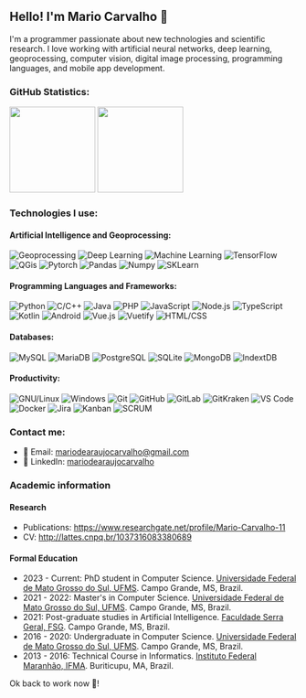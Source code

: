## Hello! I'm Mario Carvalho 👋

I'm a programmer passionate about new technologies and scientific research. I love working with artificial neural networks, deep learning, geoprocessing, computer vision, digital image processing, programming languages, and mobile app development. 
### GitHub Statistics:

<div align="left">
  <img height="150em" src="https://github-readme-stats.vercel.app/api?username=MarioCarvalhoBr&show_icons=true&theme=synthwave&include_all_commits=true&count_private=true"/>
  <img height="150em" src="https://github-readme-stats.vercel.app/api/top-langs/?username=MarioCarvalhoBr&layout=compact&langs_count=7&theme=synthwave"/>
</div>

### Technologies I use:

#### Artificial Intelligence and Geoprocessing:
![Geoprocessing](https://img.shields.io/badge/-Geoprocessing-blue?style=flat-square)
![Deep Learning](https://img.shields.io/badge/-Deep%20Learning-orange?style=flat-square&logo=deep-learning)
![Machine Learning](https://img.shields.io/badge/-Machine%20Learning-blue?style=flat-square&logo=machine-learning)
![TensorFlow](https://img.shields.io/badge/-TensorFlow-orange?style=flat-square&logo=tensorflow)
![QGis](https://img.shields.io/badge/-QGis-green?style=flat-square&logo=qgis)
![Pytorch](https://img.shields.io/badge/-Pytorch-blue?style=flat-square&logo=pytorch)
![Pandas](https://img.shields.io/badge/-Pandas-blue?style=flat-square&logo=pandas)
![Numpy](https://img.shields.io/badge/-Numpy-blue?style=flat-square&logo=numpy)
![SKLearn](https://img.shields.io/badge/-SKLearn-blue?style=flat-square&logo=scikit-learn)

#### Programming Languages and Frameworks:
![Python](https://img.shields.io/badge/-Python-blue?style=flat-square&logo=python)
![C/C++](https://img.shields.io/badge/-C/C++-blue?style=flat-square&logo=c%2B%2B)
![Java](https://img.shields.io/badge/-Java-blue?style=flat-square&logo=java)
![PHP](https://img.shields.io/badge/-PHP-blue?style=flat-square&logo=php)
![JavaScript](https://img.shields.io/badge/-JavaScript-blue?style=flat-square&logo=javascript)
![Node.js](https://img.shields.io/badge/-Node.js-green?style=flat-square&logo=node.js)
![TypeScript](https://img.shields.io/badge/-TypeScript-blue?style=flat-square&logo=typescript)
![Kotlin](https://img.shields.io/badge/-Kotlin-orange?style=flat-square&logo=kotlin)
![Android](https://img.shields.io/badge/-Android-green?style=flat-square&logo=android)
![Vue.js](https://img.shields.io/badge/-Vue.js-green?style=flat-square&logo=vue.js)
![Vuetify](https://img.shields.io/badge/vuetify-white?style=flat-square&logo=vuetify&logoColor=blue&color=lightblue)
![HTML/CSS](https://img.shields.io/badge/-HTML/CSS-orange?style=flat-square&logo=html5)

#### Databases:
![MySQL](https://img.shields.io/badge/mysql-orange?style=flat-square&logo=mysql&logoColor=white&labelColor=blue)
![MariaDB](https://img.shields.io/badge/-MariaDB-blue?style=flat-square&logo=mariadb)
![PostgreSQL](https://img.shields.io/badge/-PostgreSQL-blue?style=flat-square&logo=postgresql)
![SQLite](https://img.shields.io/badge/-SQLite-blue?style=flat-square&logo=sqlite)
![MongoDB](https://img.shields.io/badge/-MongoDB-green?style=flat-square&logo=mongodb)
![IndextDB](https://img.shields.io/badge/-IndextDB-green?style=flat-square&logo=indextdb)

#### Productivity:
![GNU/Linux](https://img.shields.io/badge/-GNU/Linux-blue?style=flat-square&logo=linux)
![Windows](https://img.shields.io/badge/-Windows-blue?style=flat-square&logo=windows)
![Git](https://img.shields.io/badge/-Git-orange?style=flat-square&logo=git)
![GitHub](https://img.shields.io/badge/-GitHub-black?style=flat-square&logo=github)
![GitLab](https://img.shields.io/badge/-GitLab-orange?style=flat-square&logo=gitlab)
![GitKraken](https://img.shields.io/badge/-GitKraken-black?style=flat-square&logo=gitkraken)
![VS Code](https://img.shields.io/badge/-VS%20Code-blue?style=flat-square&logo=visual-studio-code)
![Docker](https://img.shields.io/badge/-Docker-blue?style=flat-square&logo=docker)
![Jira](https://img.shields.io/badge/-Jira-blue?style=flat-square&logo=jira-software)
![Kanban](https://img.shields.io/badge/-Kanban-blue?style=flat-square&logo=kanban)
![SCRUM](https://img.shields.io/badge/-SCRUM-blue?style=flat-square&logo=scrum)

### Contact me:

- 📧 Email: mariodearaujocarvalho@gmail.com
- 💼 LinkedIn: [mariodearaujocarvalho](https://www.linkedin.com/in/mariodearaujocarvalho/)

### Academic information
#### Research
 - Publications: https://www.researchgate.net/profile/Mario-Carvalho-11
 - CV: http://lattes.cnpq.br/1037316083380689 

#### Formal Education
 - 2023 - Current: PhD student in Computer Science. [Universidade Federal de Mato Grosso do Sul, UFMS](https://www.ufms.br/). Campo Grande, MS, Brazil.
 - 2021 - 2022: Master's in Computer Science. [Universidade Federal de Mato Grosso do Sul, UFMS](https://www.ufms.br/). Campo Grande, MS, Brazil.
 - 2021: Post-graduate studies in Artificial Intelligence. [Faculdade Serra Geral, FSG](https://www.faculdadeserrageralead.com.br). Campo Grande, MS, Brazil.
 - 2016 - 2020: Undergraduate in Computer Science.  [Universidade Federal de Mato Grosso do Sul, UFMS](https://www.ufms.br/). Campo Grande, MS, Brazil.
 - 2013 - 2016: Technical Course in Informatics. [Instituto Federal Maranhão, IFMA](https://buriticupu.ifma.edu.br/). Buriticupu, MA, Brazil.

Ok back to work now 🙂!


<!--
**MarioCarvalhoBr/MarioCarvalhoBr** is a ✨ _special_ ✨ repository because its `README.md` (this file) appears on your GitHub profile.

Here are some ideas to get you started:

- 🔭 I’m currently working on ...
- 🌱 I’m currently learning ...
- 👯 I’m looking to collaborate on ...
- 🤔 I’m looking for help with ...
- 💬 Ask me about ...
- 📫 How to reach me: ...
- 😄 Pronouns: ...
- ⚡ Fun fact: ...
-->

